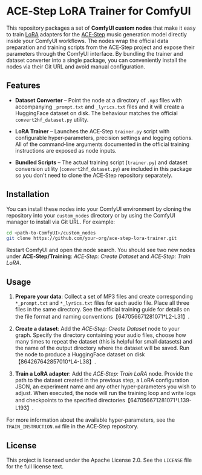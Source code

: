 # ACE‑Step LoRA Trainer for ComfyUI

This repository packages a set of **ComfyUI custom nodes** that make it easy
to train [LoRA](https://arxiv.org/abs/2106.09685) adapters for the
[ACE‑Step](https://ace-step.github.io/) music generation model directly
inside your ComfyUI workflows.  The nodes wrap the official data
preparation and training scripts from the ACE‑Step project and expose
their parameters through the ComfyUI interface.  By bundling the
trainer and dataset converter into a single package, you can
conveniently install the nodes via their Git URL and avoid manual
configuration.

## Features

* **Dataset Converter** – Point the node at a directory of
  `.mp3` files with accompanying `_prompt.txt` and `_lyrics.txt` files
  and it will create a HuggingFace dataset on disk.  The behaviour
  matches the official `convert2hf_dataset.py` utility.

* **LoRA Trainer** – Launches the ACE‑Step `trainer.py` script with
  configurable hyper‑parameters, precision settings and logging
  options.  All of the command‑line arguments documented in the
  official training instructions are exposed as node inputs.

* **Bundled Scripts** – The actual training script (`trainer.py`) and
  dataset conversion utility (`convert2hf_dataset.py`) are included in
  this package so you don't need to clone the ACE‑Step repository
  separately.

## Installation

You can install these nodes into your ComfyUI environment by cloning
the repository into your `custom_nodes` directory or by using the
ComfyUI manager to install via Git URL.  For example:

```bash
cd <path‑to‑ComfyUI>/custom_nodes
git clone https://github.com/your‑org/ace-step-lora-trainer.git
```

Restart ComfyUI and open the node search.  You should see two new
nodes under **ACE‑Step/Training**: *ACE‑Step: Create Dataset* and
*ACE‑Step: Train LoRA*.

## Usage

1. **Prepare your data**: Collect a set of MP3 files and create
   corresponding `*_prompt.txt` and `*_lyrics.txt` files for each
   audio file.  Place all three files in the same directory.  See the
   official training guide for details on the file format and
   naming conventions【647056671281071†L2-L31】.

2. **Create a dataset**: Add the *ACE‑Step: Create Dataset* node to
   your graph.  Specify the directory containing your audio files,
   choose how many times to repeat the dataset (this is helpful for
   small datasets) and the name of the output directory where the
   dataset will be saved.  Run the node to produce a HuggingFace
   dataset on disk【864267642857010†L4-L38】.

3. **Train a LoRA adapter**: Add the *ACE‑Step: Train LoRA* node.
   Provide the path to the dataset created in the previous step, a
   LoRA configuration JSON, an experiment name and any other
   hyper‑parameters you wish to adjust.  When executed, the node will
   run the training loop and write logs and checkpoints to the
   specified directories【647056671281071†L139-L193】.

For more information about the available hyper‑parameters, see the
`TRAIN_INSTRUCTION.md` file in the ACE‑Step repository.

## License

This project is licensed under the Apache License 2.0.  See the
`LICENSE` file for the full license text.